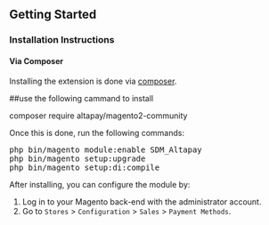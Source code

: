 ## Getting Started

### Installation Instructions

#### Via Composer

Installing the extension is done via [composer](https://getcomposer.org/). 

##use the following cammand to install

composer require altapay/magento2-community

Once this is done, run the following commands:

<pre>
php bin/magento module:enable SDM_Altapay
php bin/magento setup:upgrade
php bin/magento setup:di:compile
</pre>


After installing, you can configure the module by:

1. Log in to your Magento back-end with the administrator account.
2. Go to `Stores` > `Configuration` > `Sales` > `Payment Methods`.

